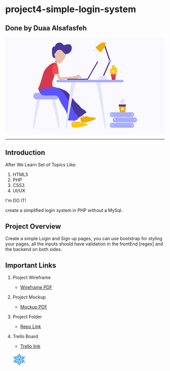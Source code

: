 # project4-simple-login-system
## Done by **Duaa Alsafasfeh**
![Markdown Logo](./images/landing.png)

***
## Introduction
After We Learn Set of Topics Like:

1. HTML5
1. PHP
1. CSS3
1. UI/UX


I'm DO IT!

create a simplified login system in PHP without a MySql.

## Project Overview

Create a simple Login and Sign up pages, you can use bootstrap for styling your pages, all the inputs should have validation in the frontEnd [regex] and the backend on both sides.

## Important Links


1. Project Wireframe
   * [Wireframe PDF](wireframe%20identity%20form.pdf)

1. Project Mockup
   * [Mockup PDF](mock%20up%20identity%20form.pdf)

1. Project Folder
   * [Repo Link](https://github.com/Dua-Alsafasfeh/project4-simple-login-system)

1. Trello Board
   * [Trello link](https://trello.com/b/r8PHmTAc/login-system-in-php)


   <a href='https://archiveprogram.github.com/'><img src='https://raw.githubusercontent.com/acervenky/animated-github-badges/master/assets/acbadge.gif' width='40' height='40'></a> 